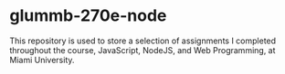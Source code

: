 # glummb-270e-node
This repository is used to store a selection of assignments I completed throughout the course, JavaScript, NodeJS, and Web Programming, at Miami University.
